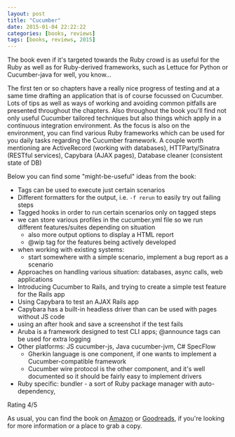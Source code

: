 ```yaml
---
layout: post
title: "Cucumber"
date: 2015-01-04 22:22:22
categories: [books, reviews]
tags: [books, reviews, 2015]
---
```

The book even if it's targeted towards the Ruby crowd is as useful for the Ruby as well as for Ruby-derived frameworks, such as Lettuce for Python or Cucumber-java for well, you know...

The first ten or so chapters have a really nice progress of testing and at a same time drafting an application that is of course focussed on Cucumber. Lots of tips as well as ways of working and avoiding common pitfalls are presented throughout the chapters.
Also throughout the book you'll find not only useful Cucumber tailored techniques but also things which apply in a continuous integration environment. As the focus is also on the environment, you can find various Ruby frameworks which can be used for you daily tasks regarding the Cucumber framework. A couple worth mentioning are ActiveRecord (working with databases), HTTParty/Sinatra (RESTful services), Capybara (AJAX pages), Database cleaner (consistent state of DB)

Below you can find some "might-be-useful" ideas from the book:
- Tags can be used to execute just certain scenarios
- Different formatters for the output, i.e. `-f rerun` to easily try out failing steps
- Tagged hooks in order to run certain scenarios only on tagged steps
- we can store various profiles in the cucumber.yml file so we run different features/suites depending on situation
    - also more output options to display a HTML report
    - @wip tag for the features being actively developed
- when working with existing systems:
    - start somewhere with a simple scenario, implement a bug report as a scenario
- Approaches on handling various situation: databases, async calls, web applications
- Introducing Cucumber to Rails, and trying to create a simple test feature for the Rails app
- Using Capybara to test an AJAX Rails app
- Capybara has a built-in headless driver than can be used with pages without JS code
- using an after hook and save a screenshot if the test fails
- Aruba is a framework designed to test CLI apps; @announce tags can be used for extra logging
- Other platforms: JS cucumber-js, Java cucumber-jvm, C# SpecFlow
    - Gherkin language is one component, if one wants to implement a Cucumber-compatible framework
    - Cucumber wire protocol is the other component, and it's well documented so it should be fairly easy to implement drivers
- Ruby specific: bundler - a sort of Ruby package manager with auto-dependency,

Rating 4/5

As usual, you can find the book on [Amazon] or [Goodreads], if you're looking for more information or a place to grab a copy.

[Amazon]: http://www.amazon.com/Cucumber-Book-Behaviour-Driven-Development-Programmers/dp/1934356808
[Goodreads]: https://www.goodreads.com/book/show/12409185-the-cucumber-book
